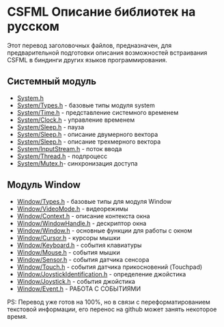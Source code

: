 # CSFML Описание библиотек на русском

Этот перевод заголовочных файлов, предназначен, для предварительной подготовки описания возможностей встраивания CSFML в биндинги других языков программирования.

## Системный модуль

- [System.h](System.h.md)
- [System/Types.h](System/Types.h.md) - базовые типы модуля system
- [System/Time.h](System/Time.h.md) - представление системного временем
- [System/Clock.h](System/Clock.h.md) - управление временем
- [System/Sleep.h](System/Sleep.h.md) - пауза
- [System/Sleep.h](System/Vector2.h.md) - описание двумерного вектора
- [System/Sleep.h](System/Vector3.h.md) - описание трехмерного вектора
- [System/InputStream.h](System/InputStream.h.md) - поток ввода
- [System/Thread.h](System/Thread.h.md) - подпроцесс
- [System/Mutex.h](System/Mutex.h.md)- синхронизация доступа


## Модуль Window

- [Window/Types.h](Window/Types.h.md) - базовые типы для модуля Window
- [Window/VideoMode.h](Window/VideoMode.h.md) - видеорежимы
- [Window/Context.h](Window/Context.h.md) - описание контекста окна
- [Window/WindowHandle.h](Window/WindowHandle.h.md) - дескриптор окна
- [Window/Window.h](Window/Window.h.md) - основные функции для работы с окном
- [Window/Cursor.h](Window/Cursor.h.md) - курсоры мышки
- [Window/Keyboard.h](Window/Keyboard.h.md) - события клавиатуры
- [Window/Mouse.h](Window/Mouse.h.md) - события мышки
- [Window/Sensor.h](Window/Sensor.h.md) - события датчика сенсора
- [Window/Touch.h](Window/Touch.h.md) - события датчика прикосновений (Touchpad)
- [Window/JoystickIdentification.h](Window/JoystickIdentification.h.md) - определение джойстика
- [Window/Joystick.h](Window/Joystick.h.md) - события джойстика
- [Window/Event.h](Window/Event.h.md) - РАБОТА С СОБЫТИЯМИ



PS: Перевод уже готов на 100%, но в связи с переформатированием текстовой информации, его перенос на github может занять некоторое время.

